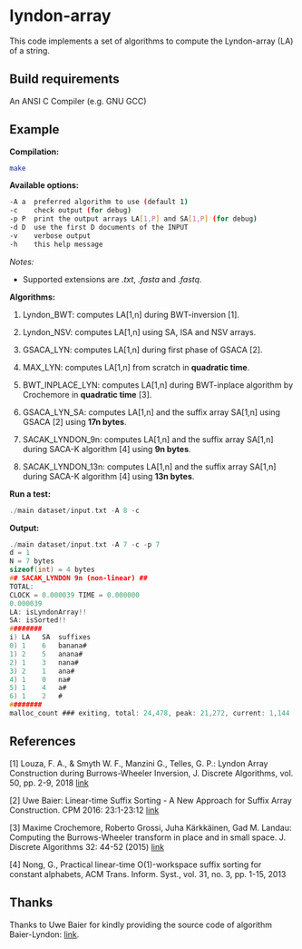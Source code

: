 # lyndon-array

This code implements a set of algorithms to compute the Lyndon-array (LA) of a string.

## Build requirements

An ANSI C Compiler (e.g. GNU GCC)

## Example

**Compilation:**

```sh
make
```

**Available options:**

```sh
-A a  preferred algorithm to use (default 1)
-c    check output (for debug)
-p P  print the output arrays LA[1,P] and SA[1,P] (for debug)
-d D  use the first D documents of the INPUT
-v    verbose output
-h    this help message
```
_Notes:_ 
- Supported extensions are _.txt_, _.fasta_ and _.fastq_.

**Algorithms:**

1. Lyndon_BWT: computes LA\[1,n\] during BWT-inversion \[1\].

2. Lyndon_NSV: computes LA\[1,n\] using SA, ISA and NSV arrays.

3. GSACA_LYN:  computes LA\[1,n\] during first phase of GSACA \[2\].

4. MAX_LYN: computes LA\[1,n\] from scratch in **quadratic time**.

5. BWT_INPLACE_LYN: computes LA\[1,n\] during BWT-inplace algorithm by Crochemore in **quadratic time** \[3\].

6. GSACA_LYN_SA: computes LA\[1,n\] and the suffix array SA\[1,n\] using GSACA \[2\] using **17n bytes**.

7. SACAK_LYNDON_9n: computes LA\[1,n\] and the suffix array SA\[1,n\] during SACA-K algorithm \[4\] using **9n bytes**.

8. SACAK_LYNDON_13n: computes LA\[1,n\] and the suffix array SA\[1,n\] during SACA-K algorithm \[4\] using **13n bytes**.


**Run a test:**

```c
./main dataset/input.txt -A 8 -c
```

**Output:**

```c
./main dataset/input.txt -A 7 -c -p 7
d = 1
N = 7 bytes
sizeof(int) = 4 bytes
## SACAK_LYNDON 9n (non-linear) ##
TOTAL:
CLOCK = 0.000039 TIME = 0.000000
0.000039
LA: isLyndonArray!!
SA: isSorted!!
########
i) LA	SA	suffixes
0) 1	6	banana#
1) 2	5	anana#
2) 1	3	nana#
3) 2	1	ana#
4) 1	0	na#
5) 1	4	a#
6) 1	2	#
########
malloc_count ### exiting, total: 24,478, peak: 21,272, current: 1,144
```

## References

\[1\] 
Louza, F. A., & Smyth W. F., Manzini G., Telles, G. P.: Lyndon Array Construction during Burrows-Wheeler Inversion, J. Discrete Algorithms, vol. 50, pp. 2-9, 2018 [link](https://www.sciencedirect.com/science/article/pii/S1570866718301254)

\[2\] Uwe Baier: Linear-time Suffix Sorting - A New Approach for Suffix Array Construction. CPM 2016: 23:1-23:12 [link](https://doi.org/10.4230/LIPIcs.CPM.2016.23)

\[3\] Maxime Crochemore, Roberto Grossi, Juha Kärkkäinen, Gad M. Landau: Computing the Burrows-Wheeler transform in place and in small space. J. Discrete Algorithms 32: 44-52 (2015) [link](https://doi.org/10.1016/j.jda.2015.01.004)

\[4\] Nong, G., Practical linear-time O(1)-workspace suffix sorting for constant alphabets, ACM Trans. Inform. Syst., vol. 31, no. 3, pp. 1-15, 2013


## Thanks

Thanks to Uwe Baier for kindly providing the source code of algorithm Baier-Lyndon: [link](https://github.com/felipelouza/sacak-lyndon/tree/master/external/gsaca_cl).
